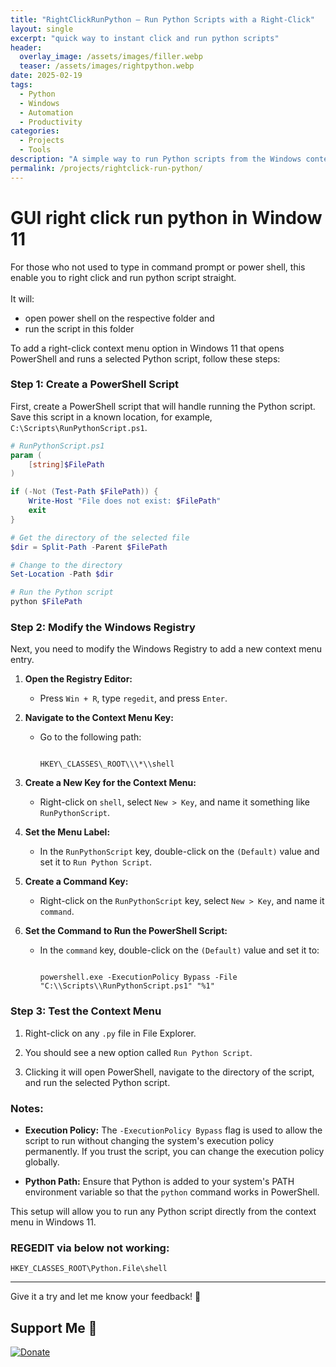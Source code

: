 ```yaml
---
title: "RightClickRunPython – Run Python Scripts with a Right-Click"
layout: single
excerpt: "quick way to instant click and run python scripts"
header:
  overlay_image: /assets/images/filler.webp
  teaser: /assets/images/rightpython.webp
date: 2025-02-19
tags:
  - Python
  - Windows
  - Automation
  - Productivity
categories:
  - Projects
  - Tools
description: "A simple way to run Python scripts from the Windows context menu with a right-click."
permalink: /projects/rightclick-run-python/
---
```


# GUI right click run python in Window 11
For those who not used to type in command prompt or power shell, this enable you to right click and run python script straight. 
<br><br>It will:
- open power shell on the respective folder and
- run the script in this folder

To add a right-click context menu option in Windows 11 that opens PowerShell and runs a selected Python script, follow these steps:

### Step 1: Create a PowerShell Script

First, create a PowerShell script that will handle running the Python script. Save this script in a known location, for example, `C:\Scripts\RunPythonScript.ps1`.

```powershell
# RunPythonScript.ps1
param (
    [string]$FilePath
)

if (-Not (Test-Path $FilePath)) {
    Write-Host "File does not exist: $FilePath"
    exit
}

# Get the directory of the selected file
$dir = Split-Path -Parent $FilePath

# Change to the directory
Set-Location -Path $dir

# Run the Python script
python $FilePath
```


### Step 2: Modify the Windows Registry

Next, you need to modify the Windows Registry to add a new context menu entry.

1.  **Open the Registry Editor:**
    
    -   Press `Win + R`, type `regedit`, and press `Enter`.
        
2.  **Navigate to the Context Menu Key:**
    
    -   Go to the following path:
        
        ```
        
        HKEY\_CLASSES\_ROOT\\\*\\shell
        ```
        
3.  **Create a New Key for the Context Menu:**
    
    -   Right-click on `shell`, select `New > Key`, and name it something like `RunPythonScript`.
        
4.  **Set the Menu Label:**
    
    -   In the `RunPythonScript` key, double-click on the `(Default)` value and set it to `Run Python Script`.
        
5.  **Create a Command Key:**
    
    -   Right-click on the `RunPythonScript` key, select `New > Key`, and name it `command`.
        
6.  **Set the Command to Run the PowerShell Script:**
    
    -   In the `command` key, double-click on the `(Default)` value and set it to:
        
        ```
        
        powershell.exe -ExecutionPolicy Bypass -File "C:\\Scripts\\RunPythonScript.ps1" "%1"
        ```
        

### Step 3: Test the Context Menu

1.  Right-click on any `.py` file in File Explorer.
    
2.  You should see a new option called `Run Python Script`.
    
3.  Clicking it will open PowerShell, navigate to the directory of the script, and run the selected Python script.
    

### Notes:

-   **Execution Policy:** The `-ExecutionPolicy Bypass` flag is used to allow the script to run without changing the system's execution policy permanently. If you trust the script, you can change the execution policy globally.
    
-   **Python Path:** Ensure that Python is added to your system's PATH environment variable so that the `python` command works in PowerShell.
    

This setup will allow you to run any Python script directly from the context menu in Windows 11.

### REGEDIT via below not working:
```
HKEY_CLASSES_ROOT\Python.File\shell
```


---

Give it a try and let me know your feedback! 🚀


## Support Me 💖
[![Donate](https://img.shields.io/badge/Donate-PayPal-blue.svg)](https://paypal.me/mattchoo2)
